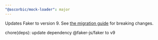 ```yaml
---
"@ascorbic/mock-loader": major
---
```


Updates Faker to version 9. See [the migration guide](https://v9.fakerjs.dev/guide/upgrading.html) for breaking changes.

chore(deps): update dependency @faker-js/faker to v9
